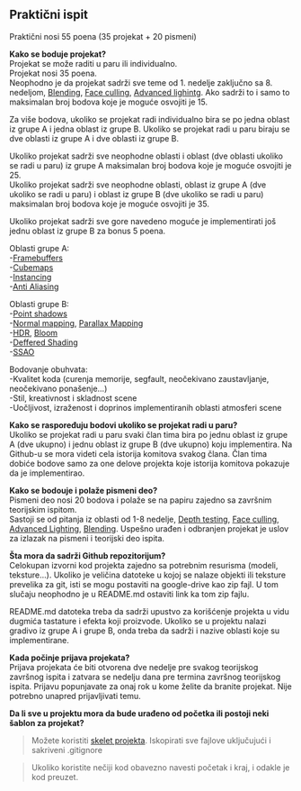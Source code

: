 ## Praktični ispit

Praktični nosi 55 poena (35 projekat + 20 pismeni)

**Kako se boduje projekat?**  
Projekat se može raditi u paru ili individualno.  
Projekat nosi 35 poena.  
Neophodno je da projekat sadrži sve teme od 1. nedelje zaključno sa 8. nedeljom, [Blending](https://learnopengl.com/Advanced-OpenGL/Blending), [Face culling](https://learnopengl.com/Advanced-OpenGL/Face-culling), [Advanced lighintg](https://learnopengl.com/Advanced-Lighting/Advanced-Lighting). Ako sadrži to i samo to maksimalan broj bodova koje je moguće osvojiti je 15.  

Za više bodova, ukoliko se projekat radi individualno bira se po jedna oblast iz grupe A i jedna oblast iz grupe B. Ukoliko se projekat radi u paru biraju se dve oblasti iz grupe A i dve oblasti iz grupe B.  

Ukoliko projekat sadrži sve neophodne oblasti i oblast (dve oblasti ukoliko se radi u paru) iz grupe A maksimalan broj bodova koje je moguće osvojiti je 25.    
Ukoliko projekat sadrži sve neophodne oblasti, oblast iz grupe A (dve ukoliko se radi u paru) i oblast iz grupe B (dve ukoliko se radi u paru) maksimalan broj bodova koje je moguće osvojiti je 35.  

Ukoliko projekat sadrži sve gore navedeno moguće je implementirati još jednu oblast iz grupe B za bonus 5 poena.

Oblasti grupe A:  
-[Framebuffers](https://learnopengl.com/Advanced-OpenGL/Framebuffers)  
-[Cubemaps](https://learnopengl.com/Advanced-OpenGL/Cubemaps)  
-[Instancing](https://learnopengl.com/Advanced-OpenGL/Instancing)  
-[Anti Aliasing](https://learnopengl.com/Advanced-OpenGL/Anti-Aliasing)  

Oblasti grupe B:  
-[Point shadows](https://learnopengl.com/Advanced-Lighting/Shadows/Point-Shadows)  
-[Normal mapping](https://learnopengl.com/Advanced-Lighting/Normal-Mapping), [Parallax Mapping](https://learnopengl.com/Advanced-Lighting/Parallax-Mapping)  
-[HDR](https://learnopengl.com/Advanced-Lighting/HDR), [Bloom](https://learnopengl.com/Advanced-Lighting/Bloom)  
-[Deffered Shading](https://learnopengl.com/Advanced-Lighting/Deferred-Shading)  
-[SSAO](https://learnopengl.com/Advanced-Lighting/SSAO)

Bodovanje obuhvata:  
-Kvalitet koda (curenja memorije, segfault, neočekivano zaustavljanje, neočekivano ponašenje...)  
-Stil, kreativnost i skladnost scene  
-Uočljivost, izraženost i doprinos implementiranih oblasti atmosferi scene   


**Kako se raspoređuju bodovi ukoliko se projekat radi u paru?**  
Ukoliko se projekat radi u paru svaki član tima bira po jednu oblast iz grupe A (dve ukupno) i jednu oblast iz grupe B (dve ukupno) koju implementira. Na Github-u se mora videti cela istorija komitova svakog člana. Član tima dobiće bodove samo za one delove projekta koje istorija komitova pokazuje da je implementirao.

**Kako se bodouje i polaže pismeni deo?**  
Pismeni deo nosi 20 bodova i polaže se na papiru zajedno sa završnim teorijskim ispitom.  
Sastoji se od pitanja iz oblasti od 1-8 nedelje, [Depth testing](https://learnopengl.com/Advanced-OpenGL/Depth-testing), [Face culling](https://learnopengl.com/Advanced-OpenGL/Face-culling), [Advanced Lighting](https://learnopengl.com/Advanced-OpenGL/Anti-Aliasing), [Blending](https://learnopengl.com/Advanced-OpenGL/Blending).  Uspešno urađen i odbranjen projekat je uslov za izlazak na pismeni i teorijski deo ispita.

**Šta mora da sadrži Github repozitorijum?**  
Celokupan izvorni kod projekta zajedno sa potrebnim resurisma (modeli, teksture...). Ukoliko je veličina datoteke u kojoj se nalaze objekti ili teksture prevelika za git, isti se mogu postaviti na google-drive kao zip fajl. U tom slučaju neophodno je u README.md ostaviti link ka tom zip fajlu.

README.md datoteka treba da sadrži upustvo za korišćenje projekta u vidu dugmića tastature i efekta koji proizvode. Ukoliko se u projektu nalazi gradivo iz grupe A i grupe B, onda treba da sadrži i nazive oblasti koje su implementirane.


**Kada počinje prijava projekata?**  
Prijava projekata će biti otvorena dve nedelje pre svakog teorijskog završnog ispita i zatvara se nedelju dana pre termina završnog teorijskog ispita. Prijavu popunjavate za onaj rok u kome želite da branite projekat. Nije potrebno unapred prijavljivati temu.


**Da li sve u projektu mora da bude urađeno od početka ili postoji neki šablon za projekat?**

> Možete koristiti [skelet projekta](https://github.com/matf-racunarska-grafika/project_base). Iskopirati sve fajlove uključujući i sakriveni .gitignore

> Ukoliko koristite nečiji kod obavezno navesti početak i kraj, i odakle je kod preuzet. 


